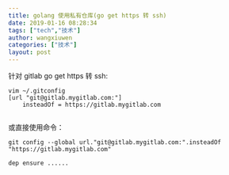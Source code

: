 ```yaml
---
title: golang 使用私有仓库(go get https 转 ssh)
date: 2019-01-16 08:28:34
tags: ["tech","技术"]
author: wangxiuwen
categories: ["技术"]
layout: post
---
```


针对 gitlab go get https 转 ssh:

```
vim ~/.gitconfig
[url "git@gitlab.mygitlab.com:"]
    insteadOf = https://gitlab.mygitlab.com
 
```

或直接使用命令：
```
git config --global url."git@gitlab.mygitlab.com:".insteadOf "https://gitlab.mygitlab.com"
```

```
dep ensure ......
```